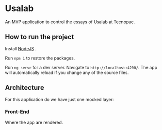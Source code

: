 # Usalab
An MVP application to control the essays of Usalab at Tecnopuc.

## How to run the project

Install [NodeJS](https://nodejs.org/en/download/) .

Run `npm i` to restore the packages.

Run `ng serve` for a dev server. Navigate to `http://localhost:4200/`. The app will automatically reload if you change any of the source files.

## Architecture
For this application do we have just one mocked layer:

### Front-End
Where the app are rendered.
